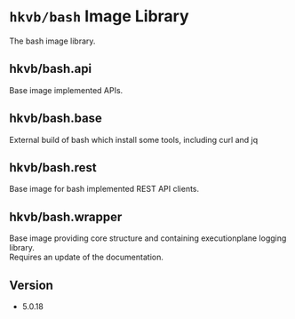 # `hkvb/bash` Image Library

The bash image library.

## hkvb/bash.api

Base image implemented APIs.

## hkvb/bash.base

External build of bash which install some tools, including curl and jq

## hkvb/bash.rest

Base image for bash implemented REST API clients.

## hkvb/bash.wrapper

Base image providing core structure and containing executionplane logging library.  
Requires an update of the documentation.

## Version

* 5.0.18  
